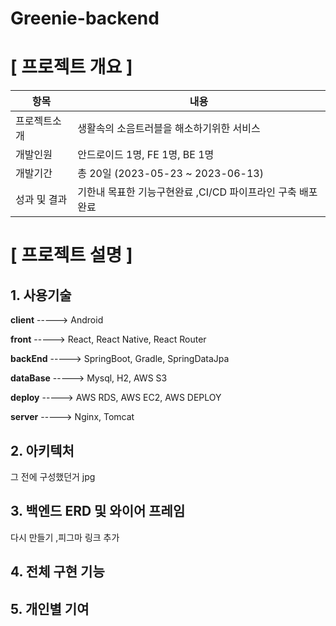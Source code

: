 # Greenie-backend


#  [ 프로젝트 개요 ]

| 항목      | 내용                                  |
|---------|-------------------------------------|
| 프로젝트소개  | 생활속의 소음트러블을 해소하기위한 서비스              |
| 개발인원    | 안드로이드 1명, FE 1명, BE 1명              |
| 개발기간    | 총 20일 (2023-05-23 ~ 2023-06-13)     |
| 성과 및 결과 | 기한내 목표한 기능구현완료 ,CI/CD 파이프라인 구축 배포완료 |


# [ 프로젝트 설명 ]

## 1. 사용기술

**client**  -----> Android

**front**   -----> React, React Native, React Router

**backEnd**  -----> SpringBoot, Gradle, SpringDataJpa

**dataBase** -----> Mysql, H2, AWS S3

**deploy**   -----> AWS RDS, AWS EC2, AWS DEPLOY

**server**   -----> Nginx, Tomcat

## 2. 아키텍처

그 전에 구성했던거 jpg

## 3. 백엔드 ERD 및 와이어 프레임

다시 만들기
,피그마 링크 추가

## 4. 전체 구현 기능





## 5. 개인별 기여
